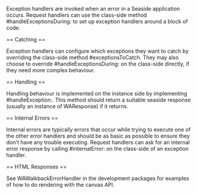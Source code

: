 Exception handlers are invoked when an error in a Seaside application occurs. Request handlers can use the class-side method #handleExceptionsDuring: to set up exception handlers around a block of code.

== Catching ==

Exception handlers can configure which exceptions they want to catch by overriding the class-side method #exceptionsToCatch. They may also choose to override #handleExceptionsDuring: on the class-side directly, if they need more complex behaviour.

== Handling ==

Handling behaviour is implemented on the instance side by implementing #handleException:. This method should return a suitable seaside response (usually an instance of WAResponse) if it returns.

== Internal Errors ==

Internal errors are typically errors that occur while trying to execute one of the other error handlers and should be as basic as possible to ensure they don't have any trouble executing. Request handlers can ask for an internal error response by calling #internalError: on the class-side of an exception handler.

== HTML Responses ==

See WAWalkbackErrorHandler in the development packages for examples of how to do rendering with the canvas API.
